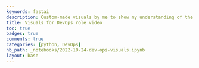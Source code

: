 ```yaml
---
keywords: fastai
description: Custom-made visuals by me to show my understanding of the Dev Ops role.
title: Visuals for DevOps role video
toc: true 
badges: true
comments: true
categories: [python, DevOps]
nb_path: _notebooks/2022-10-24-dev-ops-visuals.ipynb
layout: base
---
```


<!--
#################################################
### THIS FILE WAS AUTOGENERATED! DO NOT EDIT! ###
#################################################
# file to edit: _notebooks/2022-10-24-dev-ops-visuals.ipynb
-->

<div class="container" id="notebook-container">
        
<div class="cell border-box-sizing text_cell rendered"><div class="inner_cell">
<div class="text_cell_render border-box-sizing rendered_html">
<p><img src="https://lh3.googleusercontent.com/kQoqVBdeFYKX7bFoRy4frFB8I7feHmPjfTDokyiT81VAOcf4fklN5dbj2UtkkM6Loaxv8n3HU-UVi7x_mUJrGjWCrsVcB1LzEecxu4AjcX2OkZaQk12S5u05SIQW-4MG7bU5cTGslnFrIiiyEJ8B1Aqx6qs_HSPyS0ot9YQ7ktI7KzBbGMrDg2yC60pB4L065PiMdDALPjkL2VvTp2gcQswHLpo5_K2SyYQEyb4wOfyDGQR4rT_xKeP4jcqh4W0r4xqbQXhqWhfsjgYpLsItrADy7lCZAkcJ_2NwTWz92FbdigfeC0yLA_pOce_eEwrUmx_hPxnpN4L0kb3hOZ7aRa99qd1y2ZYaMo9f4V1ZFKJVFspcFg7r5dbIYpquRZ2mHLZ_c65tydVF5CCUL6TEGHXvCPe2jN8_3uswSn0x3yokRVFnOSsQPs5g-iSU5FIzOxuh_H77nbHd5h_n-bt2ItNgPH37v10vSHSHXIWsww_8N7KDL-Qo40GT95yibdo6B0oQl1GN7-mT0yX3716xn40bhhIi6HRDjox5cz16n7pw5aARXUxQMsPxhw1phT9qYFZBALj-Cx_km-brB6DvdK_wMyKzng2kpoQwLCVXmEzCc0AirLwxlLGIH60fxba-Ka8kbLvShIjUJqxU7ZqsUu7L7UtbJpZ14PeiO31APWqxzckWBG-S4NyR1HHYWcjVY_HXLDoh81sK3UwT_J4UMt1e5Gofo2X6UzrF47meseq6T8zpqKxeFQKdjMN4niLzn-uNjOmUtZAMpDQKa9lSj3aru1aZCCcfawKZO0Yo3UNS25W1ntM1HE1qwQO7Df584Un-zR5b7wMl5NK1plAmn5BzDU4e00Ad6wIWSBazNLansAjN1zP1kpZuxedmQhHUrvnS2ED8uclRWuMMUf3ExXHabKhR6y5Q0v-htcRW-HTixGDHo5waNrbIWWtfVcetcJs5li0KLp7voSYvgYMw=w2610-h1504-no?authuser=0" alt=""></p>

</div>
</div>
</div>
<div class="cell border-box-sizing text_cell rendered"><div class="inner_cell">
<div class="text_cell_render border-box-sizing rendered_html">
<p><img src="https://lh3.googleusercontent.com/e-r7G_RSaHQ-7h5ygCc_44OetCrCdGSBKoXh1Y-6JjZLP2xU6oh68hiqRV8MiltFqEat-g45moj9QwyCpQBas5l9qrM7yBcnmWokkRyuUaS1V50X0c-EbuBNcvDCXEwsdvTSoyfDlcn73vQjKy-Y37Ex4SAqWDtzYWZNWie8zgsaevFnQQcBia_gL9SM4VPwOmlzp1Tu4v9MJuX-EIV6rEdzTuVnOGEiKODoqQZxWfr2sJHph_BnKwuydJ7WJ5wKCLRr0GkRN-GTujgcc3laakcipUPTlB8aOY6XB71BYu5v2fGFIXIN4sScwCHIwQ3O4aLzZlqZIUQamri-3PxI1HrKuDTisMeIyzzoGrxqQ4o2XsBO7_lBJjvb0fV9OUAma9IrImYXr3M_J6OfyGJNX40De0FptZXHn21PrderkHim46Hhs2KsQ1m96RXz8yRbMf37alVMeL7Yz32-HL3-GrDtNA7E8fkQMEaq6Mu_k-tPjTjn256tRXGpGiNpLB2wr7Fm7JXUboqnJ9012I62qifxLDYCgEohKgUQwvMnIfXDeEfqit7McmLkvOH45mpaj530O9WqOkiHvda9a85TPIpOEU3N6Jsrkm702X1ohZnivi1mgXMqLLon5HXJkXXqttvSimQLFmhzKRwonH0P2FSihDA5W3QTTjuqKSVz9xhrCDVuta1YteCpi-tYXOrcCvXxNBZ2PNBloieDcFpGAp_-Uf4JqppixToB1qXJ66y7ox6GTa1gJOsP10fRN-J-5Hoqp0eSE7nOeJyGuENTWB3BmwHlSBNKXFXEOzSwujrJe8QRjQ_mwC2Kj5lvKyZ7LLkAlHRrIBC6rktJwB5pcTlYktcKS3JhrwsYqpX00urg3uoTBSfSmmmiOVAjAM5VgoikHhOViF8TOJCqe2KLoUBmrWSdKJEUW4EtjdSx49ttmgX3ZNxTjBut_Fhkp88Uml8dHrwYiRCzsVUWKGJ4=w2610-h1504-no?authuser=0" alt=""></p>

</div>
</div>
</div>
<div class="cell border-box-sizing text_cell rendered"><div class="inner_cell">
<div class="text_cell_render border-box-sizing rendered_html">
<p><img src="https://lh3.googleusercontent.com/zRzUh1caJIyrB-jUo7gxLdycx_cDEWXnqKje11nVKMbI4AJBMYx1IZkysN1t9m1aashchmLHdc6DDNO8cKaQNvn0jJewzwxpejzgrsTeiBwfXjI9jS9m7Qw0cLp_hgqsn4-KZt3Tx2oNPoan1E_1Gdu2Wcsk21LPX_PkimkC8C9omuzvUVcrXz_s-e1w8Vh84UGPul3epJBlNILv6kDdquvBnxvXSVab_jcw1SDqKz8GUgW30hucicoPMlGzigvVRmaULLuf3vPey6CWv39W49CX7TX1gZXedeOM1LOpQ16PdtPmfRITtBeb9EqPtoY-v0IPQC99Cfq73xtDEphavKbIVuUenceVYOGeZyFwBIX4CZ9VAm8NYJ0QXIZ1TXPAuijADbVw67_c1uiGHW7tsUKp3qtoGgt6C_FLmlEoTbN_DliC-c0-z7dUYIQVAipWcqJJL4K-1b5bW34VtUPWxY4syfpVhg_yi_Z40c1G6SCdVUlKTukv3PWLqNJiifWGm59N969mEWaVy6IzYBiTsO0nxqPZKS9AWmZxdJmUleIOu2aEcy6aT9Y61Xzo0o6P9TaX5AIHy04sti53IKjXhzym8wQx7sxYG6yfemuFGgct5KvAUq2Q_1quk3qXvea64siwb47TqUYPuUTxVt29Wsh46_1iKGTQaj7WkVF5H7eN_GDM0t5qB02hOduyA39N4fGJer4dkFEW-OwZaIVyFv-VnjfpXvy6ZdmsnktPEja1guMp5GVddzkNUxX1QYWvgnfR5crSFrkYD2nTB1PYyDZcbdLr4XAb3UV-2kEQJzdIE4DXrcZo_j4ewwvUnLOOpqLuaxsiH-n4EVsi4D27RolmRjBBI0pgzALZurG07hykfT8bch0X6s65_h8RjgJvT4MQ2yvlvsAbpaZSv-6IHsHZkjE4XE4Yk43kWMpm-QKkHd5xBmJdZWF9YHATCLMZidm7tcv_40VtOlqIhJe2=w2610-h1504-no?authuser=0" alt=""></p>

</div>
</div>
</div>
<div class="cell border-box-sizing text_cell rendered"><div class="inner_cell">
<div class="text_cell_render border-box-sizing rendered_html">
<p><img src="https://lh3.googleusercontent.com/KHoLPZ0q6FQrxAJ-25nh4tFbZfe1snryCqeLCUq2Fyd795Swh0YOrEDZu5dv0CQVtUClZK2vt6IRu4zD2xBOFCmRu1-CeFmtXVp-ZBvqBjI56Bh4EWyOLKd_PnL3uCguh7TSMQYW9g2FadAd9aRsyOZEVg-lPLD8wC5KQX-eh-xKb1ddb3UxMV9cLyhfB2K8YSe3FWkvpk8Xa9a5dNuV_iJXveVC9xd7sEV0xr2bqoJ0ldmjCVODX_G5buyQI7Qlx2N-XRK2Q_RDe5-ANFEPhslUwUSL74xNDi3y6kqUDk7oD2aIaRqB0UHTNjjgnxuHlvCacbwZjqFDa8YEQg1y_ScXMOB0GeiBHoLnRkxkxMkEdVRWpbPrxTgLalpALXBOfgRmEhZcWcOz3uwJkaIkENdtIGQCaklZiSGqHm5-aHByVog-R98rvi-8pYxbzvxhFuxROVRQXOEYl_aLhffYkW-WxJUQxwQ8xljPpik-0Um7fQutfldIDQbRfj4VdMqBvTZQpCY-6LHN8pO4ozhuIb9QHcpf-FgEbKQokt05Et3ElWhfWF7siv7LH8D3qipWMSeosZK46AhG9Rr9dqqmfUNRYQfvOnkmMcRelnzVULcbFm7jmf2T94BYe0KfkiBJ3ABgLIx9rcA3H0Z1k77WQ5BNRo_lM3C4Rw4_ES80xNT5OVcZHuvnfyaKLYYOVVDSqcgD8RUKPCWekHSLX8fIRSH2EX-PE9x4pkin1-chz0KmjDGLYp2K8f1vJZNRhXHPATRF5jgBjv9GnGhVVwMoMww-RJyCJmfZG8CO9ohiT9Jrw-K9ByQyKyHv1YMsJQ2RxXw9i44Aei7oE_l_dBj0RuNH4KV4eGh7DkPIKolDvWzRGnsTQGC5nVGqjw3BC8E0VCPppDcUYLUTfaxp3QL-gdKtXeK4UOgHH3bACh1VT2IQ1bfe2PLL3lIPBiNsLUO6Ve2twpuy1Kc4Zi75KBEl=w2610-h1504-no?authuser=0" alt=""></p>

</div>
</div>
</div>
</div>
 

